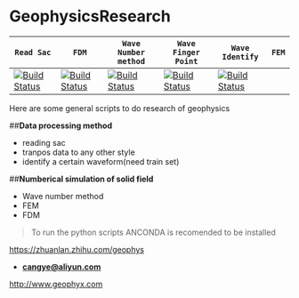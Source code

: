 # GeophysicsResearch


| **`Read Sac`** | **`FDM`** | **`Wave Number method`** | **`Wave Finger Point`** | **`Wave Identify`** | **`FEM`** |
|-----------------|---------------------|------------------|-------------------|---------------|--------------|
| [![Build Status](https://ci.tensorflow.org/buildStatus/icon?job=tensorflow-master-cpu)]() | [![Build Status](https://ci.tensorflow.org/buildStatus/icon?job=tensorflow-master-linux-gpu)]() | [![Build Status](https://ci.tensorflow.org/buildStatus/icon?job=tensorflow-master-mac)]() | [![Build Status](https://ci.tensorflow.org/buildStatus/icon?job=tensorflow-master-win-cmake-py)]() | [![Build Status](https://ci.tensorflow.org/buildStatus/icon?job=tensorflow-master-android)]() ||



Here are some general scripts to do research of geophysics

##**Data processing method**
* reading sac
* tranpos data to any other style
* identify a certain waveform(need train set)


##**Numberical simulation of solid field**
* Wave number method
* FEM
* FDM

> To run the python scripts ANCONDA is recomended to be installed


https://zhuanlan.zhihu.com/geophys


- **cangye@aliyun.com**

http://www.geophyx.com
